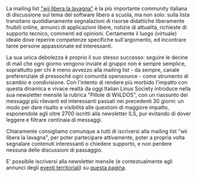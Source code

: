<!--
.. title: Pillole di WiiLDOS
.. slug: pillole-di-wiildos
.. date: 2014-12-01 00:00:00
.. tags: 
.. category: 
.. link: 
.. description: 
.. type: text
.. image_copy: 
.. previewimage:
-->

La mailing list <a rel="nofollow" href="https://groups.google.com/forum/#!forum/wii_libera_la_lavagna">"wii libera la lavagna"</a> è la più importante community italiana di discussione sul tema del software libero a scuola, ma non solo: sulla lista transitano quotidianamente segnalazioni di risorse didattiche liberamente fruibili online, annunci di applicazioni libere, notizie di attualità, richieste di supporto tecnico, commenti ed opinioni. Certamente il luogo (virtuale) ideale dove reperire competenze specifiche sull'argomento, ed incontrare tante persone appassionate ed interessanti.

La sua unica debolezza è proprio il suo stesso successo: seguire le decine di mail che ogni giorno vengono inviate al gruppo non è sempre semplice, soprattutto per chi è meno avvezzo alla mailing list - da sempre, canale preferenziale di pressoché ogni comunità opensource - come strumento di scambio e condivisione. Con l'intento di rendere più morbido l'impatto con questa dinamica e vivace realtà da oggi Italian Linux Society introduce nella sua newsletter mensile la rubrica "Pillole di WiiLDOS", con un riassunto dei messaggi più rilevanti ed interessanti passati nei precedenti 30 giorni: un modo per dare risalto e visibilità alle questioni di maggiore impatto, esponendole agli oltre 2700 iscritti alla newsletter ILS, pur evitando di dover leggere e filtrare centinaia di messaggi.

Chiaramente consigliamo comunque a tutti di iscriversi alla mailing list "wii libera la lavagna", per poter partecipare attivamente, poter a propria volta segnalare contenuti interessanti o chiedere supporto, e non perdere nessuna delle discussioni di passaggio.

E' possibile iscriversi alla newsletter mensile (e contestualmente agli annunci degli <a href="https://lugmap.linux.it/eventi/" rel="nofollow">eventi territoriali</a>) su <a href="/newsletter">questa pagina</a>.